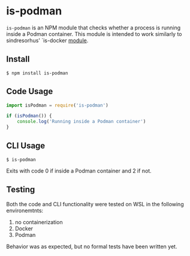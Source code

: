 # is-podman 

`is-podman` is an NPM module that checks whether a process is running inside a Podman container. This module is intended to work similarly to sindresorhus' `is-docker [module](https://www.npmjs.com/package/is-docker).

## Install

```
$ npm install is-podman
```

## Code Usage

```js
import isPodman = require('is-podman')

if (isPodman()) {
	console.log('Running inside a Podman container')
}
```

## CLI Usage
```
$ is-podman
```
Exits with code 0 if inside a Podman container and 2 if not.

## Testing

Both the code and CLI functionality were tested on WSL in the following environemtnts:
1. no containerization
1. Docker
1. Podman

Behavior was as expected, but no formal tests have been written yet.